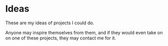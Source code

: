 # Ideas

These are my ideas of projects I could do.

Anyone may inspire themselves from them, and if they would even take on on one of these projects, they may contact me for it.
